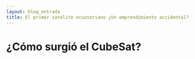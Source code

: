 ```yaml
---
layout: blog_entrada
title: El primer satélite ecuatoriano ¿Un emprendimiento accidental?
---
```

¿Cómo surgió el CubeSat?
========================
